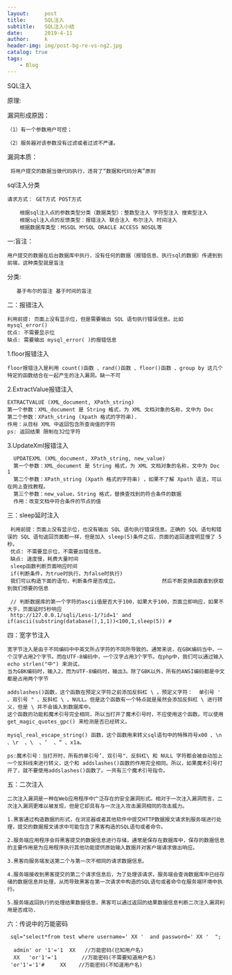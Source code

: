 ```yaml
---
layout:     post
title:      SQL注入
subtitle:   SQL注入小结
date:       2019-4-11
author:     k
header-img: img/post-bg-re-vs-ng2.jpg
catalog: true
tags:
    - Blog
---
```




SQL注入

原理:

漏洞形成原因：
  
    （1）有一个参数用户可控；
    
    （2）服务器对该参数没有过滤或者过滤不严谨。
    
漏洞本质：
  
     将用户提交的数据当做代码执行，违背了“数据和代码分离”原则
     
sql注入分类

    请求方式： GET方式 POST方式
    
        根据sql注入点的参数类型分类（数据类型）：整数型注入 字符型注入 搜索型注入
        根据sql注入点的反馈类型：报错注入 联合注入 布尔注入 时间注入
        根据数据库类型：MSSQL MYSQL ORACLE ACCESS NOSQL等

一:盲注：

    用户提交的数据在后台数据库中执行，没有任何的数据（报错信息、执行sql的数据）传递到到前端，这种类型就是盲注
    
   分类:
    
       基于布尔的盲注 基于时间的盲注

二：报错注入

    利用前提: 页面上没有显示位，但是需要输出 SQL 语句执行错误信息。比如 mysql_error()
    优点: 不需要显示位
    缺点: 需要输出 mysql_error( )的报错信息

 1.floor报错注入

    floor报错注入是利用 count()函数 、rand()函数 、floor()函数 、group by 这几个特定的函数结合在一起产生的注入漏洞。缺一不可

 2.ExtractValue报错注入

    EXTRACTVALUE (XML_document, XPath_string)
    第一个参数：XML_document 是 String 格式，为 XML 文档对象的名称，文中为 Doc
    第二个参数：XPath_string (Xpath 格式的字符串).
    作用：从目标 XML 中返回包含所查询值的字符
    ps: 返回结果 限制在32位字符
    
 3.UpdateXml报错注入
 
      UPDATEXML (XML_document, XPath_string, new_value)
      第一个参数：XML_document 是 String 格式，为 XML 文档对象的名称，文中为 Doc 1
      第二个参数：XPath_string (Xpath 格式的字符串) ，如果不了解 Xpath 语法，可以在网上查找教程。
      第三个参数：new_value，String 格式，替换查找到的符合条件的数据
      作用：改变文档中符合条件的节点的值
   
   
三：sleep延时注入


     利用前提：页面上没有显示位，也没有输出 SQL 语句执行错误信息。正确的 SQL 语句和错误的 SQL 语句返回页面都一样，但是加入 sleep(5)条件之后，页面的返回速度明显慢了 5 秒。
     优点: 不需要显示位，不需要出错信息。
     缺点: 速度慢，耗费大量时间
     sleep函数判断页面响应时间 
     if(判断条件，为true时执行，为false时执行)
     我们可以构造下面的语句，判断条件是否成立。              然后不断变换函数直到获取到我们想要的信息
     
     // 判断数据库的第一个字符的ascii值是否大于100，如果大于100，页面立即响应，如果不大于，页面延时5秒响应
     http://127.0.0.1/sqli/Less-1/?id=1' and if(ascii(substring(database(),1,1))<100,1,sleep(5)) #

四：宽字节注入

    宽字节注入是由于不同编码中中英文所占字符的不同所导致的。通常来说，在GBK编码当中，一个汉字占用2个字节。而在UTF-8编码中，一个汉字占用3个字节。在php中，我们可以通过输入 echo strlen("中") 来测试，
    当为GBK编码时，输入2，而为UTF-8编码时，输出3。除了GBK以外，所有的ANSI编码都是中文都是占用两个字节
    
    addslashes()函数，这个函数在预定义字符之前添加反斜杠 \ 。预定义字符：  单引号 ' 、双引号 " 、反斜杠 \ 、NULL。但是这个函数有一个特点就是虽然会添加反斜杠 \ 进行转义，但是 \ 并不会插入到数据库中。
    这个函数的功能和魔术引号完全相同，所以当打开了魔术引号时，不应使用这个函数。可以使用 get_magic_quotes_gpc() 来检测是否已经转义。
    
    mysql_real_escape_string() 函数，这个函数用来转义sql语句中的特殊符号x00 、\n  、\r  、\  、‘  、“ 、x1a。

    ps:魔术引号：当打开时，所有的单引号’、双引号"、反斜杠\ 和 NULL 字符都会被自动加上一个反斜线来进行转义，这个和 addslashes()函数的作用完全相同。所以，如果魔术引号打开了，就不要使用addslashes()函数了。一共有三个魔术引号指令。
   
   
五：二次注入

    二次注入漏洞是一种在Web应用程序中广泛存在的安全漏洞形式。相对于一次注入漏洞而言，二次注入漏洞更难以被发现，但是它却具有与一次注入攻击漏洞相同的攻击威力。
    
    1.黑客通过构造数据的形式，在浏览器或者其他软件中提交HTTP数据报文请求到服务端进行处理，提交的数据报文请求中可能包含了黑客构造的SQL语句或者命令。
   
    2.服务端应用程序会将黑客提交的数据信息进行存储，通常是保存在数据库中，保存的数据信息的主要作用是为应用程序执行其他功能提供原始输入数据并对客户端请求做出响应。
   
    3.黑客向服务端发送第二个与第一次不相同的请求数据信息。
    
    4.服务端接收到黑客提交的第二个请求信息后，为了处理该请求，服务端会查询数据库中已经存储的数据信息并处理，从而导致黑客在第一次请求中构造的SQL语句或者命令在服务端环境中执行。
    
    5.服务端返回执行的处理结果数据信息，黑客可以通过返回的结果数据信息判断二次注入漏洞利用是否成功.
    
    
六：传说中的万能密码 

     sql="select*from test where username=' XX '  and password=' XX '  ";

      admin' or '1'='1  XX   //万能密码(已知用户名)
      XX   'or'1'='1        //万能密码(不需要知道用户名)
     'or'1'='1'#     XX    //万能密码(不知道用户名)


